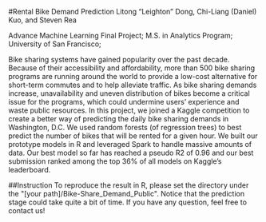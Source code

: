 #Rental Bike Demand Prediction
Litong “Leighton” Dong, Chi-Liang (Daniel) Kuo, and Steven Rea

Advance Machine Learning Final Project; M.S. in Analytics Program; University of San Francisco;

Bike sharing systems have gained popularity over the past decade. Because of their accessibility and affordability, more than 500 bike sharing programs are running around the world to provide a low-cost alternative for short-term commutes and to help alleviate traffic. As bike sharing demands increase, unavailability and uneven distribution of bikes become a critical issue for the programs, which could undermine users’ experience and waste public resources. In this project, we joined a Kaggle competition to create a better way of predicting the daily bike sharing demands in Washington, D.C. We used random forests (of regression trees) to best predict the number of bikes that will be rented for a given hour. We built our prototype models in R and leveraged Spark to handle massive amounts of data. Our best model so far has reached a pseudo R2 of 0.96 and our best submission ranked among the top 36% of all models on Kaggle’s leaderboard.

##Instruction 
To reproduce the result in R, please set the directory under the "[your path]/Bike-Share_Demand_Public". Notice that the prediction stage could take quite a bit of time. If you have any question, feel free to contact us!
